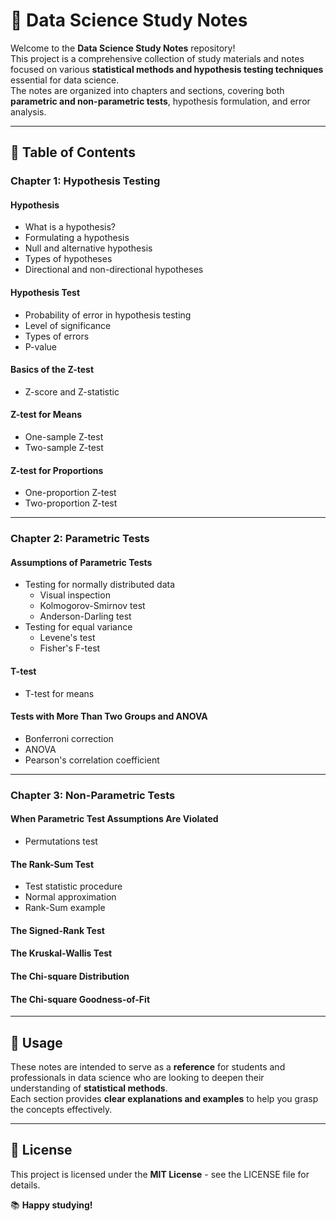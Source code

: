 # 📌 Data Science Study Notes

Welcome to the **Data Science Study Notes** repository!  
This project is a comprehensive collection of study materials and notes focused on various **statistical methods and hypothesis testing techniques** essential for data science.  
The notes are organized into chapters and sections, covering both **parametric and non-parametric tests**, hypothesis formulation, and error analysis.

---

## 📖 Table of Contents

### **Chapter 1: Hypothesis Testing**
#### **Hypothesis**
- What is a hypothesis?
- Formulating a hypothesis
- Null and alternative hypothesis
- Types of hypotheses
- Directional and non-directional hypotheses

#### **Hypothesis Test**
- Probability of error in hypothesis testing
- Level of significance
- Types of errors
- P-value

#### **Basics of the Z-test**
- Z-score and Z-statistic

#### **Z-test for Means**
- One-sample Z-test
- Two-sample Z-test

#### **Z-test for Proportions**
- One-proportion Z-test
- Two-proportion Z-test

---

### **Chapter 2: Parametric Tests**
#### **Assumptions of Parametric Tests**
- Testing for normally distributed data
  - Visual inspection
  - Kolmogorov-Smirnov test
  - Anderson-Darling test
- Testing for equal variance
  - Levene's test
  - Fisher's F-test

#### **T-test**
- T-test for means

#### **Tests with More Than Two Groups and ANOVA**
- Bonferroni correction
- ANOVA
- Pearson's correlation coefficient

---

### **Chapter 3: Non-Parametric Tests**
#### **When Parametric Test Assumptions Are Violated**
- Permutations test

#### **The Rank-Sum Test**
- Test statistic procedure
- Normal approximation
- Rank-Sum example

#### **The Signed-Rank Test**
#### **The Kruskal-Wallis Test**
#### **The Chi-square Distribution**
#### **The Chi-square Goodness-of-Fit**

---

## 📌 **Usage**
These notes are intended to serve as a **reference** for students and professionals in data science who are looking to deepen their understanding of **statistical methods**.  
Each section provides **clear explanations and examples** to help you grasp the concepts effectively.


---

## 📜 **License**
This project is licensed under the **MIT License** - see the LICENSE file for details.

📚 **Happy studying!**
